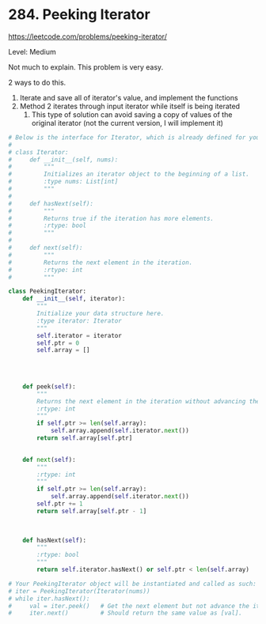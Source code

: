 # 284. Peeking Iterator

https://leetcode.com/problems/peeking-iterator/

Level: Medium

Not much to explain. This problem is very easy.

2 ways to do this.
1. Iterate and save all of iterator's value, and implement the functions
2. Method 2 iterates through input iterator while itself is being iterated
   1. This type of solution can avoid saving a copy of values of the original iterator (not the current version, I will implement it)

```python
# Below is the interface for Iterator, which is already defined for you.
#
# class Iterator:
#     def __init__(self, nums):
#         """
#         Initializes an iterator object to the beginning of a list.
#         :type nums: List[int]
#         """
#
#     def hasNext(self):
#         """
#         Returns true if the iteration has more elements.
#         :rtype: bool
#         """
#
#     def next(self):
#         """
#         Returns the next element in the iteration.
#         :rtype: int
#         """

class PeekingIterator:
    def __init__(self, iterator):
        """
        Initialize your data structure here.
        :type iterator: Iterator
        """
        self.iterator = iterator
        self.ptr = 0
        self.array = []
        
        
        

    def peek(self):
        """
        Returns the next element in the iteration without advancing the iterator.
        :rtype: int
        """
        if self.ptr >= len(self.array):
            self.array.append(self.iterator.next())
        return self.array[self.ptr]
        

    def next(self):
        """
        :rtype: int
        """
        if self.ptr >= len(self.array):
            self.array.append(self.iterator.next())
        self.ptr += 1
        return self.array[self.ptr - 1]
        
        

    def hasNext(self):
        """
        :rtype: bool
        """
        return self.iterator.hasNext() or self.ptr < len(self.array)

# Your PeekingIterator object will be instantiated and called as such:
# iter = PeekingIterator(Iterator(nums))
# while iter.hasNext():
#     val = iter.peek()   # Get the next element but not advance the iterator.
#     iter.next()         # Should return the same value as [val].
```